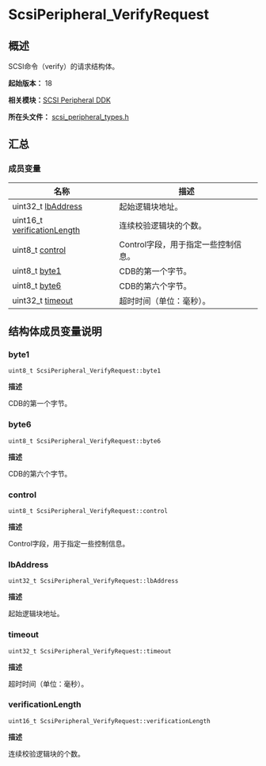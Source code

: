 # ScsiPeripheral_VerifyRequest


## 概述

SCSI命令（verify）的请求结构体。

**起始版本：** 18

**相关模块：**[SCSI Peripheral DDK](_s_c_s_i.md)

**所在头文件：** [scsi_peripheral_types.h](scsi__peripheral__types_8h.md)


## 汇总


### 成员变量

| 名称 | 描述 | 
| -------- | -------- |
| uint32_t [lbAddress](#lbaddress) | 起始逻辑块地址。 | 
| uint16_t [verificationLength](#verificationlength) | 连续校验逻辑块的个数。 | 
| uint8_t [control](#control) | Control字段，用于指定一些控制信息。 | 
| uint8_t [byte1](#byte1) | CDB的第一个字节。 | 
| uint8_t [byte6](#byte6) | CDB的第六个字节。 | 
| uint32_t [timeout](#timeout) | 超时时间（单位：毫秒）。 | 


## 结构体成员变量说明


### byte1

```
uint8_t ScsiPeripheral_VerifyRequest::byte1
```

**描述**

CDB的第一个字节。


### byte6

```
uint8_t ScsiPeripheral_VerifyRequest::byte6
```

**描述**

CDB的第六个字节。


### control

```
uint8_t ScsiPeripheral_VerifyRequest::control
```

**描述**

Control字段，用于指定一些控制信息。


### lbAddress

```
uint32_t ScsiPeripheral_VerifyRequest::lbAddress
```

**描述**

起始逻辑块地址。


### timeout

```
uint32_t ScsiPeripheral_VerifyRequest::timeout
```

**描述**

超时时间（单位：毫秒）。


### verificationLength

```
uint16_t ScsiPeripheral_VerifyRequest::verificationLength
```

**描述**

连续校验逻辑块的个数。
